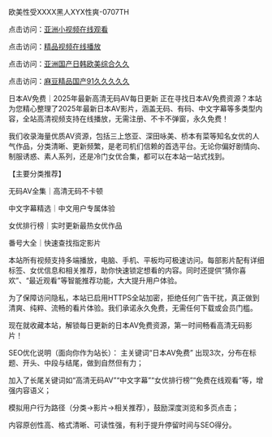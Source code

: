 欧美性受XXXX黑人XYX性爽-0707TH

点击访问：<a href="https://rtj-3zo.pages.dev/">亚洲小视频在线观看</a>

点击访问：<a href="https://bered.pages.dev/">精品视频在线播放</a>

点击访问：<a href="https://gsd-agv.pages.dev/">亚洲国产日韩欧美综合久久</a>

点击访问：<a href="https://vassv.pages.dev/">麻豆精品国产91久久久久久</a>



日本AV免费｜2025年最新高清无码AV每日更新
正在寻找日本AV免费资源？本站为您精心整理了2025年最新日本AV影片，涵盖无码、有码、中文字幕等多类型内容，全站高清视频支持在线播放，无需注册、不卡不弹窗，永久免费！

我们收录海量优质AV资源，包括三上悠亚、深田咏美、桥本有菜等知名女优的人气作品，分类清晰、更新频繁，是老司机们信赖的首选平台。无论你偏好剧情向、制服诱惑、素人系列，还是冷门女优合集，都可以在本站一站式找到。

【主要分类推荐】

无码AV全集｜高清无码不卡顿

中文字幕精选｜中文用户专属体验

女优排行榜｜实时更新最热女优作品

番号大全｜快速查找指定影片

本站所有视频支持多端播放，电脑、手机、平板均可极速访问。每部影片配有详细标签、女优信息和相关推荐，助你快速锁定想看的内容。同时还提供“猜你喜欢”、“最近观看”等智能推荐功能，大大提升用户体验。

为了保障访问隐私，本站已启用HTTPS全站加密，拒绝任何广告干扰，真正做到清爽、纯粹、流畅的看片体验。我们承诺永久免费，无需任何下载或会员门槛。

现在就收藏本站，解锁每日更新的日本AV免费资源，第一时间畅看高清无码影片！

SEO优化说明（面向你作为站长）：
主关键词“日本AV免费” 出现3次，分布在标题、开头、中段与结尾，做到自然但有力；

加入了长尾关键词如“高清无码AV”“中文字幕”“女优排行榜”“免费在线观看”等，增强内容语义；

模拟用户行为路径（分类→影片→相关推荐），鼓励深度浏览和多页点击；

内容原创性高、格式清晰、可读性强，有利于提升停留时间与SEO得分。





<span style="display:none;">[Canonical link]( https://github.com/lh4691654/46164 ）</span>
